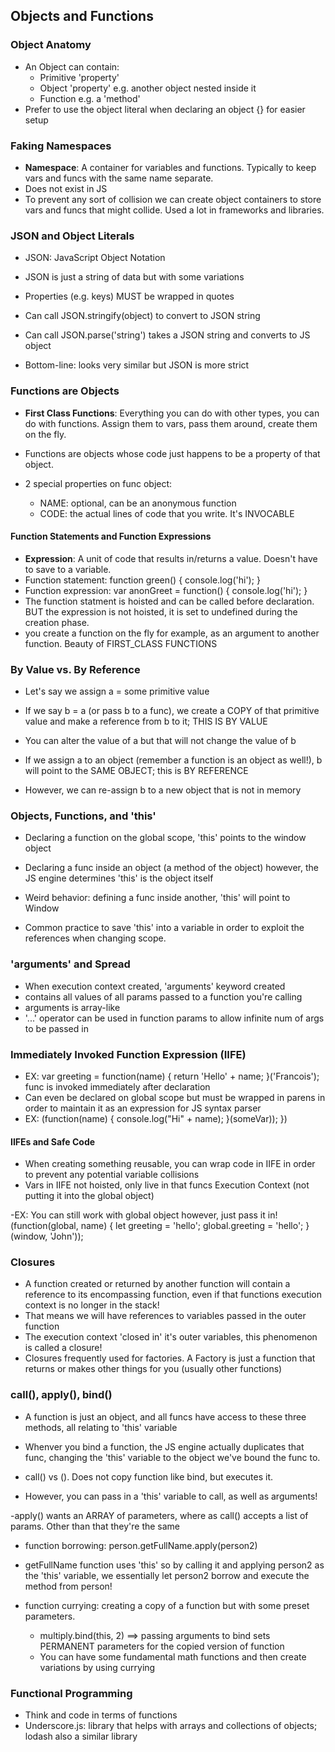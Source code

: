 ## Objects and Functions

### Object Anatomy
- An Object can contain:
  - Primitive 'property'
  - Object 'property' e.g. another object nested inside it
  - Function e.g. a 'method'
- Prefer to use the object literal when declaring an object {} for easier setup

### Faking Namespaces
- **Namespace**: A container for variables and functions. Typically to keep vars and funcs with the same name separate.
- Does not exist in JS
- To prevent any sort of collision we can create object containers to store vars and funcs that might collide. Used a lot in frameworks and libraries.

### JSON and Object Literals
- JSON: JavaScript Object Notation
- JSON is just a string of data but with some variations
- Properties (e.g. keys) MUST be wrapped in quotes
- Can call JSON.stringify(object) to convert to JSON string
- Can call JSON.parse('string') takes a JSON string and converts to JS object

- Bottom-line: looks very similar but JSON is more strict

### Functions are Objects
- **First Class Functions**: Everything you can do with other types, you can do with functions. Assign them to vars, pass them around, create them on the fly.

- Functions are objects whose code just happens to be a property of that object.

- 2 special properties on func object:
  - NAME: optional, can be an anonymous function
  - CODE: the actual lines of code that you write. It's INVOCABLE

#### Function Statements and Function Expressions
- **Expression**: A unit of code that results in/returns a value. Doesn't have to save to a variable.
- Function statement: function green() { console.log('hi'); }
- Function expression: var anonGreet = function() { console.log('hi'); }
- The function statment is hoisted and can be called before declaration. BUT the expression is not hoisted, it is set to undefined during the creation phase.
- you create a function on the fly for example, as an argument to another function. Beauty of FIRST_CLASS FUNCTIONS

### By Value vs. By Reference
- Let's say we assign a = some primitive value
- If we say b = a (or pass b to a func), we create a COPY of that primitive value and make a reference from b to it; THIS IS BY VALUE
- You can alter the value of a but that will not change the value of b

- If we assign a to an object (remember a function is an object as well!), b will point to the SAME OBJECT; this is BY REFERENCE
- However, we can re-assign b to a new object that is not in memory

### Objects, Functions, and 'this'
- Declaring a function on the global scope, 'this' points to the window object
- Declaring a func inside an object (a method of the object) however, the JS engine determines 'this' is the object itself

- Weird behavior: defining a func inside another, 'this' will point to Window
- Common practice to save 'this' into a variable in order to exploit the references when changing scope.

### 'arguments' and Spread
- When execution context created, 'arguments' keyword created
- contains all values of all params passed to a function you're calling
- arguments is array-like
- '...' operator can be used in function params to allow infinite num of args to be passed in

### Immediately Invoked Function Expression (IIFE)
- EX: var greeting = function(name) {
  return 'Hello' + name;
}('Francois');    func is invoked immediately after declaration
- Can even be declared on global scope but must be wrapped in parens in order to maintain it as an expression for JS syntax parser
- EX: (function(name) {
  console.log("Hi" + name); }(someVar)); 
})

#### IIFEs and Safe Code
- When creating something reusable, you can wrap code in IIFE in order to prevent any potential variable collisions
- Vars in IIFE not hoisted, only live in that funcs Execution Context (not putting it into the global object)

-EX: You can still work with global object however, just pass it in!
  (function(global, name) {
    let greeting = 'hello';
    global.greeting = 'hello';
  }(window, 'John'));

### Closures
- A function created or returned by another function will contain a reference to its encompassing function, even if that functions execution context is no longer in the stack!
- That means we will have references to variables passed in the outer function
- The execution context 'closed in' it's outer variables, this phenomenon is called a closure!
- Closures frequently used for factories. A Factory is just a function that returns or makes other things for you (usually other functions)

### call(), apply(), bind()
- A function is just an object, and all funcs have access to these three methods, all relating to 'this' variable
- Whenver you bind a function, the JS engine actually duplicates that func, changing the 'this' variable to the object we've bound the func to.

 - call() vs (). Does not copy function like bind, but executes it. 
 - However, you can pass in a 'this' variable to call, as well as arguments! 

 -apply() wants an ARRAY of parameters, where as call() accepts a list of params. Other than that they're the same


 - function borrowing: person.getFullName.apply(person2)
  - getFullName function uses 'this' so by calling it and applying person2 as the 'this' variable, we essentially let person2 borrow and execute the method from person!

- function currying: creating a copy of a function but with some preset parameters.
  - multiply.bind(this, 2) ==> passing arguments to bind sets PERMANENT parameters for the copied version of function
  - You can have some fundamental math functions and then create variations by using currying

### Functional Programming
- Think and code in terms of functions
- Underscore.js: library that helps with arrays and collections of objects; lodash also a similar library

